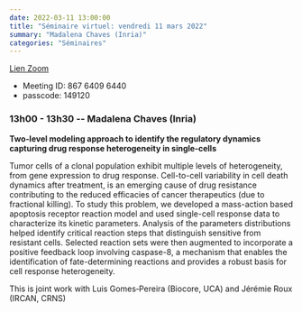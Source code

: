```yaml
---
date: 2022-03-11 13:00:00
title: "Séminaire virtuel: vendredi 11 mars 2022"
summary: "Madalena Chaves (Inria)"
categories: "Séminaires"
---
```



[Lien Zoom](https://u-bordeaux-fr.zoom.us/j/86764096440?pwd=b01qOG04RTMvRWNOVHBYR1ZIbkVaUT09)
* Meeting ID: 867 6409 6440
* passcode: 149120 


### 13h00 - 13h30 -- Madalena Chaves (Inria)

**Two‑level modeling approach to identify the regulatory dynamics capturing drug response heterogeneity in single‑cells**

Tumor cells of a clonal population exhibit multiple levels of heterogeneity, from gene expression to drug response. Cell-to-cell variability in cell death dynamics after treatment, is an emerging cause of drug resistance contributing to the reduced efficacies of cancer therapeutics (due to fractional killing). To study this problem, we developed a mass-action based apoptosis receptor reaction model and used single-cell response data to characterize its kinetic parameters. Analysis of the parameters distributions helped identify critical reaction steps that distinguish sensitive from resistant cells. Selected reaction sets were then augmented to incorporate a positive feedback loop involving caspase-8, a mechanism that enables the identification of fate-determining reactions and provides a robust basis for cell response heterogeneity. 

This is joint work with  Luis Gomes‑Pereira (Biocore, UCA) and  Jérémie Roux (IRCAN, CRNS)

